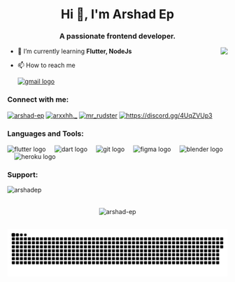 <h1 align="center">Hi 👋, I'm Arshad Ep</h1>
<h3 align="center">A passionate frontend developer.</h3>

 <img align="right" height="150" src="https://i.giphy.com/media/v1.Y2lkPTc5MGI3NjExY2F1dG5kejkzN25tNDdmamh0cjZ5d3BreDN0MTl4bnhxaWI2ZDJ3dyZlcD12MV9pbnRlcm5hbF9naWZfYnlfaWQmY3Q9Zw/K4rDu65eHSsNO/giphy.gif"  />

- 🌱 I’m currently learning **Flutter, NodeJs**

- 📫 How to reach me
  <div>
  </a>
  <a href="arshadshanu18@gmail.com" target="_blank">
    <img src="https://img.shields.io/static/v1?message=Gmail&logo=gmail&label=&color=D14836&logoColor=white&labelColor=&style=for-the-badge" height="35" alt="gmail logo"  />
  </a>
</div>
  

<h3 align="left">Connect with me:</h3>
<p align="left">
<a href="https://linkedin.com/in/arshad-ep" target="blank"><img align="center" src="https://raw.githubusercontent.com/rahuldkjain/github-profile-readme-generator/master/src/images/icons/Social/linked-in-alt.svg" alt="arshad-ep" height="30" width="40" /></a>
<a href="https://instagram.com/arxxhh._" target="blank"><img align="center" src="https://raw.githubusercontent.com/rahuldkjain/github-profile-readme-generator/master/src/images/icons/Social/instagram.svg" alt="arxxhh._" height="30" width="40" /></a>
<a href="https://www.youtube.com/c/mr_rudster" target="blank"><img align="center" src="https://raw.githubusercontent.com/rahuldkjain/github-profile-readme-generator/master/src/images/icons/Social/youtube.svg" alt="mr_rudster" height="30" width="40" /></a>
<a href="https://discord.gg/https://discord.gg/4UqZVUp3" target="blank"><img align="center" src="https://raw.githubusercontent.com/rahuldkjain/github-profile-readme-generator/master/src/images/icons/Social/discord.svg" alt="https://discord.gg/4UqZVUp3" height="30" width="40" /></a>
</p>

<h3 align="left">Languages and Tools:</h3>

<div align="left">
  <img src="https://cdn.jsdelivr.net/gh/devicons/devicon/icons/flutter/flutter-original.svg" height="30" alt="flutter logo"  />
  <img width="12" />
  <img src="https://cdn.jsdelivr.net/gh/devicons/devicon/icons/dart/dart-original.svg" height="30" alt="dart logo"  />
  <img width="12" />
  <img src="https://cdn.jsdelivr.net/gh/devicons/devicon/icons/git/git-original.svg" height="30" alt="git logo"  />
  <img width="12" />
  <img src="https://cdn.jsdelivr.net/gh/devicons/devicon/icons/figma/figma-original.svg" height="30" alt="figma logo"  />
  <img width="12" />
  <img src="https://cdn.jsdelivr.net/gh/devicons/devicon/icons/blender/blender-original.svg" height="30" alt="blender logo"  />
  <img width="12" />
  <img src="https://cdn.jsdelivr.net/gh/devicons/devicon/icons/heroku/heroku-original.svg" height="30" alt="heroku logo"  />


<h3 align="left">Support:</h3>
<p><a href="https://www.buymeacoffee.com/arshadep"> <img align="left" src="https://cdn.buymeacoffee.com/buttons/v2/default-yellow.png" height="50" width="210" alt="arshadep" /></a></p><br><br>

<p><img align="center" src="https://github-readme-stats.vercel.app/api/top-langs?username=arshad-ep&show_icons=true&locale=en&layout=compact" alt="arshad-ep" /></p>


<br clear="both">

<img src="https://raw.githubusercontent.com/Arshad-Ep/Arshad-Ep/output/snake.svg" alt="Snake animation" />


